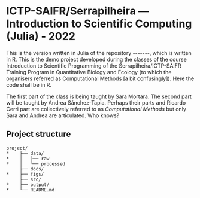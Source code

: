 # ICTP-SAIFR/Serrapilheira — Introduction to Scientific Computing (Julia) - 2022

This is the version written in Julia of the repository -------, which is written in R. This is the demo project developed during the classes of the course Introduction to Scientific Programming of the Serrapilheira/ICTP-SAIFR Training Program in Quantitative Biology and Ecology (to which the organisers referred as Computational Methods [a bit confusingly]). Here the code shall be in R.

The first part of the class is being taught by Sara Mortara. The second part will be taught by Andrea Sánchez-Tapia. Perhaps their parts and Ricardo Cerri part are collectively referred to as _Computational Methods_ but only Sara and Andrea are articulated. Who knows?

## Project structure

```
project/
*    ├── data/
*    │   ├── raw
*    │   └── processed
     ├── docs/
*    ├── figs/
     ├── src/
*    ├── output/
*    └── README.md
```

